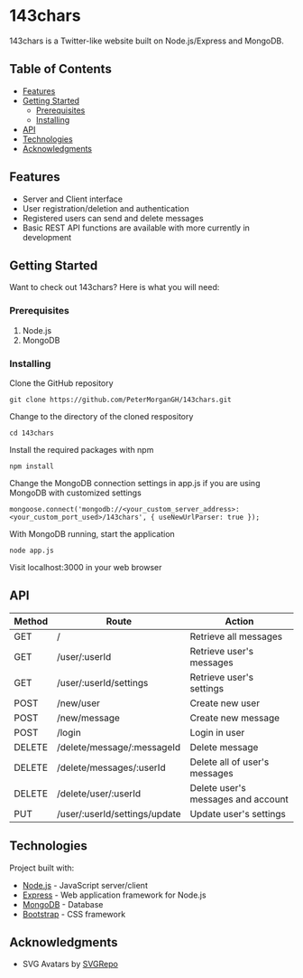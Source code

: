# 143chars

143chars is a Twitter-like website built on Node.js/Express and MongoDB.

## Table of Contents

  - [Features](#features)
  - [Getting Started](#getting-started)
    - [Prerequisites](#prerequisites)
    - [Installing](#installing)
  - [API](#api)
  - [Technologies](#technologies)
  - [Acknowledgments](#acknowledgments)


## Features
* Server and Client interface
* User registration/deletion and authentication
* Registered users can send and delete messages
* Basic REST API functions are available with more currently in development

## Getting Started

Want to check out 143chars? Here is what you will need:

### Prerequisites
1. Node.js
2. MongoDB

### Installing

Clone the GitHub repository
```
git clone https://github.com/PeterMorganGH/143chars.git
```

Change to the directory of the cloned respository
```
cd 143chars
```
Install the required packages with npm
```
npm install
```
Change the MongoDB connection settings in app.js if you are using MongoDB with customized settings
```
mongoose.connect('mongodb://<your_custom_server_address>:<your_custom_port_used>/143chars', { useNewUrlParser: true });
```
With MongoDB running, start the application
```
node app.js
```
Visit localhost:3000 in your web browser

## API
|Method|Route|Action|
|---|---|---|
|GET|/|Retrieve all messages|
|GET|/user/:userId|Retrieve user's messages|
|GET|/user/:userId/settings|Retrieve user's settings|
|POST|/new/user|Create new user|
|POST|/new/message|Create new message|
|POST|/login|Login in user|
|DELETE|/delete/message/:messageId|Delete message|
|DELETE|/delete/messages/:userId|Delete all of user's messages|
|DELETE|/delete/user/:userId|Delete user's messages and account|
|PUT|/user/:userId/settings/update|Update user's settings|


## Technologies
Project built with:
* [Node.js](https://nodejs.org) - JavaScript server/client
* [Express](https://expressjs.com/) - Web application framework for Node.js
* [MongoDB](https://www.mongodb.com/) - Database
* [Bootstrap](https://getbootstrap.com/) - CSS framework

## Acknowledgments

* SVG Avatars by [SVGRepo](https://www.svgrepo.com)